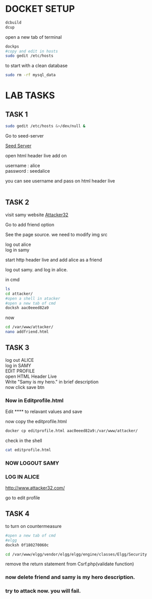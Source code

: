 # DOCKET SETUP
```bash
dcbuild
dcup
```
open a new tab of terminal
```bash
dockps
#copy and edit in hosts
sudo gedit /etc/hosts
```

to start with a clean database
```bash
sudo rm -rf mysql_data
```

# LAB TASKS
## TASK 1

```bash
sudo gedit /etc/hosts &>/dev/null &
```

Go to seed-server

<a href="www.seed-server.com"> Seed Server</a>


open html header live add on

username : alice <br>
password : seedalice <br>


you can see username and pass on html header live
<br><br>

## TASK 2

visit samy website
<a href="www.attacker32.com"> Attacker32 </a>

Go to add friend option<br>

See the page source. we need to modify img src <br>

log out alice<br>
log in samy<br>

start http header live and add alice as a friend

log out samy. and log in alice.

in cmd 
```bash
ls
cd attacker/
#open a shell in atacker
#open a new tab of cmd
docksh aac0eeed82a9
```
now
```bash
cd /var/www/attacker/
nano addfriend.html
```

## TASK 3
log out ALICE
<br> log in SAMY
<br> EDIT PROFILE
<br>open HTML Header Live
<br> Write "Samy is my hero." in brief description
<br>now click save btn


### Now in Editprofile.html

Edit **** to relavant values and save

now copy the editprofile.html

```bash
docker cp editprofile.html aac0eeed82a9:/var/www/attacker/
```

check in the shell
```bash
cat editprofile.html
```

### NOW LOGOUT SAMY
### LOG IN ALICE

http://www.attacker32.com/

go to edit profile

## TASK 4

to turn on countermeasure
```bash
#open a new tab of cmd
#elgg
docksh 0f180270060c

cd /var/www/elgg/vendor/elgg/elgg/engine/classes/Elgg/Security
```

remove the
return statement from Csrf.php(validate function)

### now delete friend and samy is my hero description. 
### try to attack now. you will fail.




















